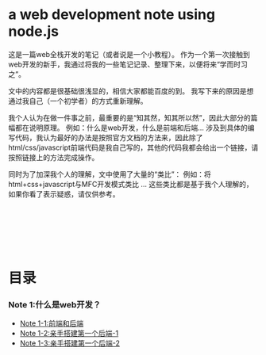 # a web development note using node.js

这是一篇web全栈开发的笔记（或者说是一个小教程）。
作为一个第一次接触到web开发的新手，我通过将我的一些笔记记录、整理下来，以便将来“学而时习之”。

文中的内容都是很基础很浅显的，相信大家都能百度的到。
我写下来的原因是想通过我自己（一个初学者）的方式重新理解。

我个人认为在做一件事之前，最重要的是“知其然，知其所以然”，因此大部分的篇幅都在说明原理。
例如：什么是web开发，什么是前端和后端...
涉及到具体的编写代码，我认为最好的办法是按照官方文档的方法来，因此除了html/css/javascript前端代码是我自己写的，其他的代码我都会给出一个链接，请按照链接上的方法完成操作。

同时为了加深我个人的理解，文中使用了大量的“类比”：
例如：将html+css+javascript与MFC开发模式类比 ...
这些类比都是基于我个人理解的，如果你看了表示疑惑，请仅供参考。

<br>
<br>
<br>
<br>
<br>

# 目录


### Note 1:什么是web开发？
- [Note 1-1:前端和后端](https://github.com/jiladahe1997/a-web-development-note-using-node.js/blob/master/note1/note1-1.md)
- [Note 1-2:亲手搭建第一个后端-1](https://github.com/jiladahe1997/a-web-development-note-using-node.js/blob/master/note1/note1-2.md)
- [Note 1-3:亲手搭建第一个后端-2](https://github.com/jiladahe1997/a-web-development-note-using-node.js/blob/master/note1/note1-3.md)

